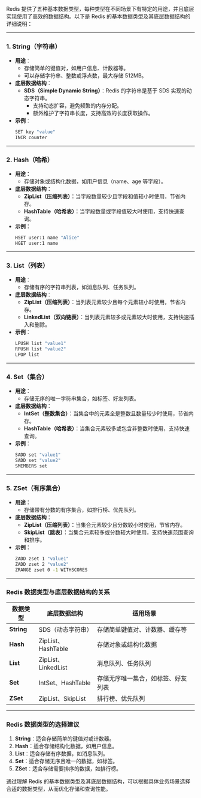 Redis 提供了五种基本数据类型，每种类型在不同场景下有特定的用途，并且底层实现使用了高效的数据结构。以下是 Redis 的基本数据类型及其底层数据结构的详细说明：

---

### 1. **String（字符串）**
- **用途**：
  - 存储简单的键值对，如用户信息、计数器等。
  - 可以存储字符串、整数或浮点数，最大存储 512MB。
- **底层数据结构**：
  - **SDS（Simple Dynamic String）**：Redis 的字符串是基于 SDS 实现的动态字符串。
    - 支持动态扩容，避免频繁的内存分配。
    - 额外维护了字符串长度，支持高效的长度获取操作。
- **示例**：
  ```bash
  SET key "value"
  INCR counter
  ```

---

### 2. **Hash（哈希）**
- **用途**：
  - 存储对象或结构化数据，如用户信息（name、age 等字段）。
- **底层数据结构**：
  - **ZipList（压缩列表）**：当字段数量较少且字段和值较小时使用，节省内存。
  - **HashTable（哈希表）**：当字段数量或字段值较大时使用，支持快速查询。
- **示例**：
  ```bash
  HSET user:1 name "Alice"
  HGET user:1 name
  ```

---

### 3. **List（列表）**
- **用途**：
  - 存储有序的字符串列表，如消息队列、任务队列。
- **底层数据结构**：
  - **ZipList（压缩列表）**：当列表元素较少且每个元素较小时使用，节省内存。
  - **LinkedList（双向链表）**：当列表元素较多或元素较大时使用，支持快速插入和删除。
- **示例**：
  ```bash
  LPUSH list "value1"
  RPUSH list "value2"
  LPOP list
  ```

---

### 4. **Set（集合）**
- **用途**：
  - 存储无序的唯一字符串集合，如标签、好友列表。
- **底层数据结构**：
  - **IntSet（整数集合）**：当集合中的元素全是整数且数量较少时使用，节省内存。
  - **HashTable（哈希表）**：当集合元素较多或包含非整数时使用，支持快速查询。
- **示例**：
  ```bash
  SADD set "value1"
  SADD set "value2"
  SMEMBERS set
  ```

---

### 5. **ZSet（有序集合）**
- **用途**：
  - 存储带有分数的有序集合，如排行榜、优先队列。
- **底层数据结构**：
  - **ZipList（压缩列表）**：当集合元素较少且分数较小时使用，节省内存。
  - **SkipList（跳表）**：当集合元素较多或分数较大时使用，支持快速范围查询和排序。
- **示例**：
  ```bash
  ZADD zset 1 "value1"
  ZADD zset 2 "value2"
  ZRANGE zset 0 -1 WITHSCORES
  ```

---

### Redis 数据类型与底层数据结构的关系

| 数据类型   | 底层数据结构                     | 适用场景                                      |
|------------|----------------------------------|-----------------------------------------------|
| **String** | SDS（动态字符串）               | 存储简单键值对、计数器、缓存等                |
| **Hash**   | ZipList、HashTable              | 存储对象或结构化数据                          |
| **List**   | ZipList、LinkedList             | 消息队列、任务队列                            |
| **Set**    | IntSet、HashTable               | 存储无序唯一集合，如标签、好友列表            |
| **ZSet**   | ZipList、SkipList               | 排行榜、优先队列                              |

---

### Redis 数据类型的选择建议
1. **String**：适合存储简单的键值对或计数器。
2. **Hash**：适合存储结构化数据，如用户信息。
3. **List**：适合存储有序数据，如消息队列。
4. **Set**：适合存储无序且唯一的数据，如标签。
5. **ZSet**：适合存储需要排序的数据，如排行榜。

通过理解 Redis 的基本数据类型及其底层数据结构，可以根据具体业务场景选择合适的数据类型，从而优化存储和查询性能。